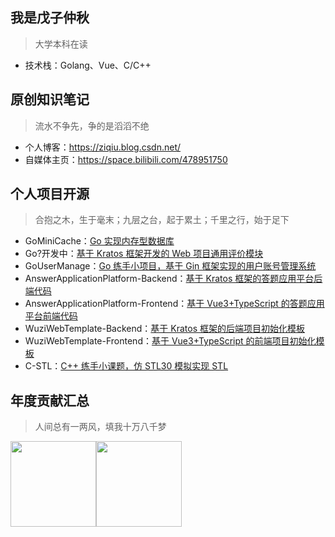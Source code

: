## 我是戊子仲秋
> 大学本科在读
* 技术栈：Golang、Vue、C/C++


## 原创知识笔记
> 流水不争先，争的是滔滔不绝
* 个人博客：https://ziqiu.blog.csdn.net/
* 自媒体主页：https://space.bilibili.com/478951750


## 个人项目开源
> 合抱之木，生于毫末；九层之台，起于累土；千里之行，始于足下
* GoMiniCache：[Go 实现内存型数据库](https://github.com/wuzizhongqiu/GoMiniCache)
* Go?开发中：[基于 Kratos 框架开发的 Web 项目通用评价模块]()
* GoUserManage：[Go 练手小项目，基于 Gin 框架实现的用户账号管理系统](https://github.com/wuzizhongqiu/GoUserManage)
* AnswerApplicationPlatform-Backend：[基于 Kratos 框架的答题应用平台后端代码](https://github.com/wuzizhongqiu/AnswerApplicationPlatform-Backend)
* AnswerApplicationPlatform-Frontend：[基于 Vue3+TypeScript 的答题应用平台前端代码](https://github.com/wuzizhongqiu/AnswerApplicationPlatform-Frontend)
* WuziWebTemplate-Backend：[基于 Kratos 框架的后端项目初始化模板](https://github.com/wuzizhongqiu/WuziWebTemplate-Backend)
* WuziWebTemplate-Frontend：[基于 Vue3+TypeScript 的前端项目初始化模板](https://github.com/wuzizhongqiu/WuziWebTemplate-Frontend)
* C-STL：[C++ 练手小课题，仿 STL30 模拟实现 STL](https://github.com/wuzizhongqiu/C-STL)

## 年度贡献汇总
> 人间总有一两风，填我十万八千梦

<img align="" height="137px" src="https://github-readme-stats.vercel.app/api?username=wuzizhongqiu&hide_title=true&hide_border=true&show_icons=true&include_all_commits=true&line_height=21&bg_color=0,EC6C6C,FFD479,FFFC79,73FA79&theme=graywhite&locale=cn" /><img align="" height="137px" src="https://github-readme-stats.vercel.app/api/top-langs/?username=wuzizhongqiu&hide_title=true&hide_border=true&layout=compact&bg_color=0,73FA79,73FDFF,D783FF&theme=graywhite&locale=cn" />

